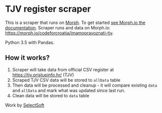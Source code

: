 # TJV register scraper
This is a scraper that runs on [Morph](https://morph.io). To get started [see Morph.io the documentation](https://morph.io/documentation).
Scraper runs and data on Morph.io: https://morph.io/codeforcroatia/imamopravoznati-tjv.

Python 3.5 with Pandas.

## How it works?
1. Scraper will take data from official CSV register at https://tjv.pristupinfo.hr/ (TJV)
2. Scraped TJV CSV data will be stored to `allData` table
3. Then data will be processed and cleanup - it will compare existing `data` and `allData` and mark what was updated since last run.
4. Clean data will be stored to `data` table

Work by [SelectSoft](https://github.com/SelectSoft)
